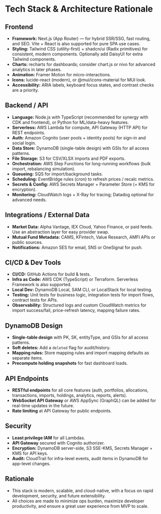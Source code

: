 # Tech Stack & Architecture Rationale

## Frontend
- **Framework:** Next.js (App Router) — for hybrid SSR/SSG, fast routing, and SEO. Vite + React is also supported for pure SPA use cases.
- **Styling:** Tailwind CSS (utility-first) + shadcn/ui (Radix primitives) for consistent, modern components. Optionally add DaisyUI for extra Tailwind components.
- **Charts:** recharts for dashboards; consider chart.js or nivo for advanced analytics in later phases.
- **Animation:** Framer Motion for micro-interactions.
- **Icons:** lucide-react (modern), or @mui/icons-material for MUI look.
- **Accessibility:** ARIA labels, keyboard focus states, and contrast checks are a priority.

## Backend / API
- **Language:** Node.js with TypeScript (recommended for synergy with CDK and frontend), or Python for ML/data-heavy features.
- **Serverless:** AWS Lambda for compute, API Gateway (HTTP API) for REST endpoints.
- **Auth:** Amazon Cognito (user pools + identity pools) for sign-in and social login.
- **Data Store:** DynamoDB (single-table design) with GSIs for all access patterns.
- **File Storage:** S3 for CSV/XLSX imports and PDF exports.
- **Orchestration:** AWS Step Functions for long-running workflows (bulk import, rebalancing simulation).
- **Queueing:** SQS for import/background tasks.
- **Scheduling:** EventBridge rules (cron) to refresh prices / recalc metrics.
- **Secrets & Config:** AWS Secrets Manager + Parameter Store (+ KMS for encryption).
- **Monitoring:** CloudWatch logs + X-Ray for tracing; Datadog optional for advanced needs.

## Integrations / External Data
- **Market Data:** Alpha Vantage, IEX Cloud, Yahoo Finance, or paid feeds. Use an abstraction layer for easy provider swap.
- **Mutual Fund Metadata:** CAMS, KFintech, Value Research, AMFI APIs or public sources.
- **Notifications:** Amazon SES for email, SNS or OneSignal for push.

## CI/CD & Dev Tools
- **CI/CD:** GitHub Actions for build & tests.
- **Infra as Code:** AWS CDK (TypeScript) or Terraform. Serverless Framework is also supported.
- **Local Dev:** DynamoDB Local, SAM CLI, or LocalStack for local testing.
- **Testing:** Unit tests for business logic, integration tests for import flows, contract tests for APIs.
- **Observability:** Structured logs and custom CloudWatch metrics for import success/fail, price-refresh latency, mapping failure rates.

## DynamoDB Design
- **Single-table design** with PK, SK, entityType, and GSIs for all access patterns.
- **Soft deletes:** Add a `deleted` flag for audit/history.
- **Mapping rules:** Store mapping rules and import mapping defaults as separate items.
- **Precompute holding snapshots** for fast dashboard loads.

## API Endpoints
- **RESTful endpoints** for all core features (auth, portfolios, allocations, transactions, imports, holdings, analytics, reports, alerts).
- **WebSocket API Gateway** or AWS AppSync (GraphQL) can be added for real-time updates in the future.
- **Rate limiting** at API Gateway for public endpoints.

## Security
- **Least privilege IAM** for all Lambdas.
- **API Gateway** secured with Cognito authorizer.
- **Encryption:** DynamoDB server-side, S3 SSE-KMS, Secrets Manager + KMS for API keys.
- **Audit:** CloudTrail for infra-level events, audit items in DynamoDB for app-level changes.

## Rationale
- This stack is modern, scalable, and cloud-native, with a focus on rapid development, security, and future extensibility.
- All choices are made to minimize ops burden, maximize developer productivity, and ensure a great user experience from MVP to scale.